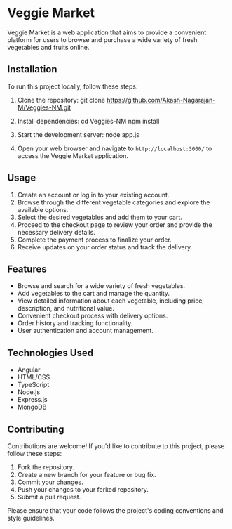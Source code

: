 # Veggie Market

Veggie Market is a web application that aims to provide a convenient platform for users to browse and purchase a wide variety of fresh vegetables and fruits online.

## Installation

To run this project locally, follow these steps:

1. Clone the repository:
git clone https://github.com/Akash-Nagarajan-M/Veggies-NM.git

2. Install dependencies:
cd Veggies-NM
npm install

3. Start the development server:
node app.js

4. Open your web browser and navigate to `http://localhost:3000/` to access the Veggie Market application.

## Usage

1. Create an account or log in to your existing account.
2. Browse through the different vegetable categories and explore the available options.
3. Select the desired vegetables and add them to your cart.
4. Proceed to the checkout page to review your order and provide the necessary delivery details.
5. Complete the payment process to finalize your order.
6. Receive updates on your order status and track the delivery.

## Features

- Browse and search for a wide variety of fresh vegetables.
- Add vegetables to the cart and manage the quantity.
- View detailed information about each vegetable, including price, description, and nutritional value.
- Convenient checkout process with delivery options.
- Order history and tracking functionality.
- User authentication and account management.

## Technologies Used

- Angular
- HTML/CSS
- TypeScript
- Node.js
- Express.js
- MongoDB 

## Contributing

Contributions are welcome! If you'd like to contribute to this project, please follow these steps:

1. Fork the repository.
2. Create a new branch for your feature or bug fix.
3. Commit your changes.
4. Push your changes to your forked repository.
5. Submit a pull request.

Please ensure that your code follows the project's coding conventions and style guidelines.

